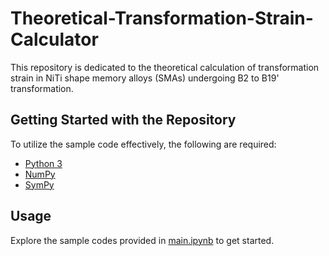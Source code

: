 # Theoretical-Transformation-Strain-Calculator
This repository is dedicated to the theoretical calculation of transformation strain in NiTi shape memory alloys (SMAs) undergoing B2 to B19' transformation.
## Getting Started with the Repository

To utilize the sample code effectively, the following are required:
- [Python 3](https://www.python.org/downloads/)
- [NumPy](https://numpy.org/install/)
- [SymPy](https://docs.sympy.org/latest/install.html)

## Usage

Explore the sample codes provided in [main.ipynb](main.ipynb) to get started.
